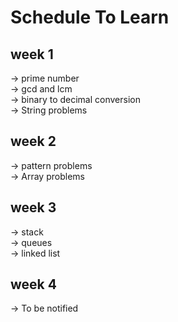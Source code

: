 # Schedule To Learn

## week 1
-> prime number<br>
-> gcd and lcm<br>
-> binary to decimal conversion<br>
-> String problems

## week 2
-> pattern problems<br>
-> Array problems<br>

## week 3
-> stack<br>
-> queues<br>
-> linked list<br>

## week 4
-> To be notified<br>
